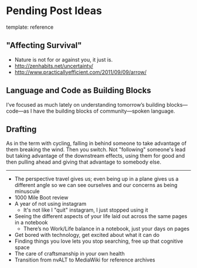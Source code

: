 Pending Post Ideas
=========
template: reference

## "Affecting Survival"

  * Nature is not for or against you, it just is.
  * http://zenhabits.net/uncertainty/
  * http://www.practicallyefficient.com/2011/09/09/arrow/

## Language and Code as Building Blocks

I’ve focused as much lately on understanding tomorrow’s building blocks—code—as I have the building blocks of community—spoken language.

## Drafting

As in the term with cycling, falling in behind someone to take advantage of them breaking the wind. Then you switch. Not "following" someone's lead but taking advantage of the downstream effects, using them for good and then pulling ahead and giving that advantage to somebody else.


***

* The perspective travel gives us; even being up in a plane gives us a different angle so we can see ourselves and our concerns as being minuscule
* 1000 Mile Boot review
* A year of not using instagram
  * It's not like I "quit" instagram, I just stopped using it
* Seeing the different aspects of your life laid out across the same pages in a notebook
  * There’s no Work/Life balance in a notebook, just your days on pages
* Get bored with technology, get excited about what it can do
* Finding things you love lets you stop searching, free up that cognitive space
* The care of craftsmanship in your own health
* Transition from nvALT to MediaWiki for reference archives